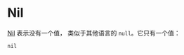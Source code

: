 # Nil

[Nil](http://crystal-lang.org/api/Nil.html) 表示没有一个值， 类似于其他语言的 `null`。它只有一个值：

```crystal
nil
```
